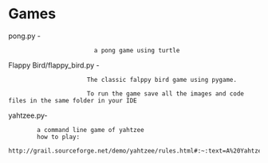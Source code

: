 # Games
pong.py - 

                            a pong game using turtle

Flappy Bird/flappy_bird.py - 

                          The classic falppy bird game using pygame.

                          To run the game save all the images and code files in the same folder in your IDE

yahtzee.py-

            a command line game of yahtzee
            how to play:                
             http://grail.sourceforge.net/demo/yahtzee/rules.html#:~:text=A%20Yahtzee%20is%20a%205,50%20in%20the%20Yahtzee%20category.
